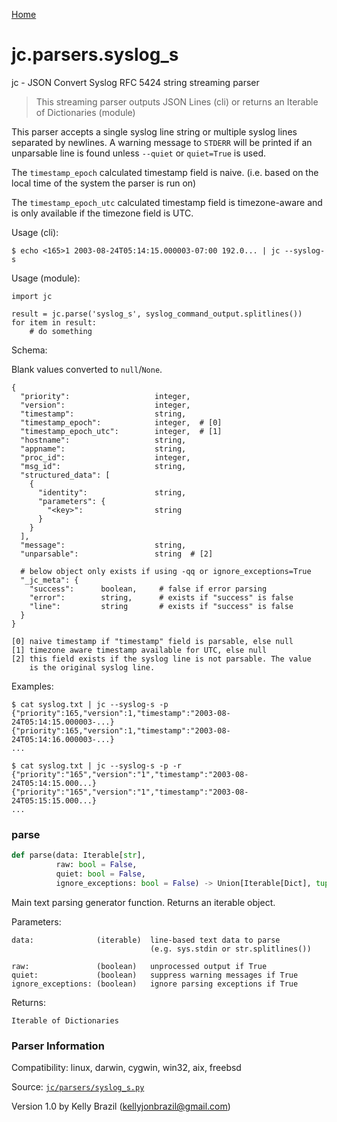 [Home](https://kellyjonbrazil.github.io/jc/)
<a id="jc.parsers.syslog_s"></a>

# jc.parsers.syslog_s

jc - JSON Convert Syslog RFC 5424 string streaming parser

> This streaming parser outputs JSON Lines (cli) or returns an Iterable of
> Dictionaries (module)

This parser accepts a single syslog line string or multiple syslog lines
separated by newlines. A warning message to `STDERR` will be printed if an
unparsable line is found unless `--quiet` or `quiet=True` is used.

The `timestamp_epoch` calculated timestamp field is naive. (i.e. based on
the local time of the system the parser is run on)

The `timestamp_epoch_utc` calculated timestamp field is timezone-aware and
is only available if the timezone field is UTC.

Usage (cli):

    $ echo <165>1 2003-08-24T05:14:15.000003-07:00 192.0... | jc --syslog-s

Usage (module):

    import jc

    result = jc.parse('syslog_s', syslog_command_output.splitlines())
    for item in result:
        # do something

Schema:

Blank values converted to `null`/`None`.

    {
      "priority":                   integer,
      "version":                    integer,
      "timestamp":                  string,
      "timestamp_epoch":            integer,  # [0]
      "timestamp_epoch_utc":        integer,  # [1]
      "hostname":                   string,
      "appname":                    string,
      "proc_id":                    integer,
      "msg_id":                     string,
      "structured_data": [
        {
          "identity":               string,
          "parameters": {
            "<key>":                string
          }
        }
      ],
      "message":                    string,
      "unparsable":                 string  # [2]

      # below object only exists if using -qq or ignore_exceptions=True
      "_jc_meta": {
        "success":      boolean,     # false if error parsing
        "error":        string,      # exists if "success" is false
        "line":         string       # exists if "success" is false
      }
    }

    [0] naive timestamp if "timestamp" field is parsable, else null
    [1] timezone aware timestamp available for UTC, else null
    [2] this field exists if the syslog line is not parsable. The value
        is the original syslog line.

Examples:

    $ cat syslog.txt | jc --syslog-s -p
    {"priority":165,"version":1,"timestamp":"2003-08-24T05:14:15.000003-...}
    {"priority":165,"version":1,"timestamp":"2003-08-24T05:14:16.000003-...}
    ...

    $ cat syslog.txt | jc --syslog-s -p -r
    {"priority":"165","version":"1","timestamp":"2003-08-24T05:14:15.000...}
    {"priority":"165","version":"1","timestamp":"2003-08-24T05:15:15.000...}
    ...

<a id="jc.parsers.syslog_s.parse"></a>

### parse

```python
def parse(data: Iterable[str],
          raw: bool = False,
          quiet: bool = False,
          ignore_exceptions: bool = False) -> Union[Iterable[Dict], tuple]
```

Main text parsing generator function. Returns an iterable object.

Parameters:

    data:              (iterable)  line-based text data to parse
                                   (e.g. sys.stdin or str.splitlines())

    raw:               (boolean)   unprocessed output if True
    quiet:             (boolean)   suppress warning messages if True
    ignore_exceptions: (boolean)   ignore parsing exceptions if True


Returns:

    Iterable of Dictionaries

### Parser Information
Compatibility:  linux, darwin, cygwin, win32, aix, freebsd

Source: [`jc/parsers/syslog_s.py`](https://github.com/kellyjonbrazil/jc/blob/master/jc/parsers/syslog_s.py)

Version 1.0 by Kelly Brazil (kellyjonbrazil@gmail.com)
